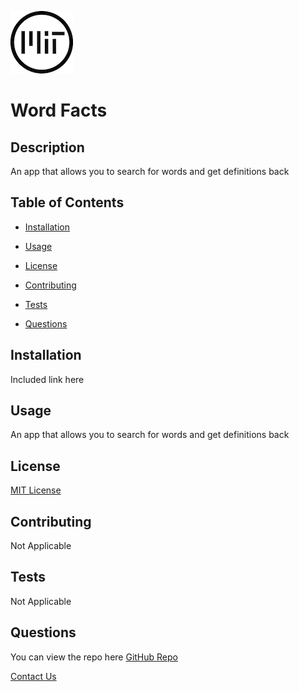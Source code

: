 

![MIT License](/assets/images/MITBadge.png)
      

# Word Facts

## Description
  An app that allows you to search for words and get definitions back


## Table of Contents
* [Installation](#installation)
* [Usage](#usage)

* [License](#license)
      

* [Contributing](#contributing)
      

* [Tests](#tests)
      
* [Questions](#questions)
  

## Installation
Included link here


## Usage
An app that allows you to search for words and get definitions back


## License
      

[MIT License](https://choosealicense.com/licenses/mit/)
      


## Contributing
  
Not Applicable
      



## Tests
  
Not Applicable
      
 

## Questions
You can view the repo here [GitHub Repo](https://github.com/favro03)

[Contact Us](mailto:wetr9902@gmail.com)
  